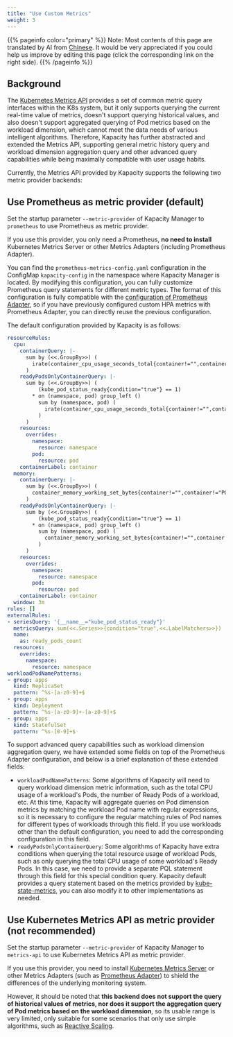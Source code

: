 ```yaml
---
title: "Use Custom Metrics"
weight: 3
---
```


{{% pageinfo color="primary" %}}
Note: Most contents of this page are translated by AI from [Chinese](/zh-cn/docs/user-guide/custom-metrics/). It would be very appreciated if you could help us improve by editing this page (click the corresponding link on the right side).
{{% /pageinfo %}}

## Background

The [Kubernetes Metrics API](https://github.com/kubernetes/metrics) provides a set of common metric query interfaces within the K8s system, but it only supports querying the current real-time value of metrics, doesn't support querying historical values, and also doesn't support aggregated querying of Pod metrics based on the workload dimension, which cannot meet the data needs of various intelligent algorithms. Therefore, Kapacity has further abstracted and extended the Metrics API, supporting general metric history query and workload dimension aggregation query and other advanced query capabilities while being maximally compatible with user usage habits.

Currently, the Metrics API provided by Kapacity supports the following two metric provider backends:

## Use Prometheus as metric provider (default)

Set the startup parameter `--metric-provider` of Kapacity Manager to `prometheus` to use Prometheus as metric provider.

If you use this provider, you only need a Prometheus, **no need to install** Kubernetes Metrics Server or other Metrics Adapters (including Prometheus Adapter).

You can find the `prometheus-metrics-config.yaml` configuration in the ConfigMap `kapacity-config` in the namespace where Kapacity Manager is located. By modifying this configuration, you can fully customize Prometheus query statements for different metric types. The format of this configuration is fully compatible with the [configuration of Prometheus Adapter](https://github.com/kubernetes-sigs/prometheus-adapter/blob/master/docs/config.md), so if you have previously configured custom HPA metrics with Prometheus Adapter, you can directly reuse the previous configuration.

The default configuration provided by Kapacity is as follows:

```yaml
resourceRules:
  cpu:
    containerQuery: |-
      sum by (<<.GroupBy>>) (
        irate(container_cpu_usage_seconds_total{container!="",container!="POD",<<.LabelMatchers>>}[3m])
      )
    readyPodsOnlyContainerQuery: |-
      sum by (<<.GroupBy>>) (
          (kube_pod_status_ready{condition="true"} == 1)
        * on (namespace, pod) group_left ()
          sum by (namespace, pod) (
            irate(container_cpu_usage_seconds_total{container!="",container!="POD",<<.LabelMatchers>>}[3m])
          )
      )
    resources:
      overrides:
        namespace:
          resource: namespace
        pod:
          resource: pod
    containerLabel: container
  memory:
    containerQuery: |-
      sum by (<<.GroupBy>>) (
        container_memory_working_set_bytes{container!="",container!="POD",<<.LabelMatchers>>}
      )
    readyPodsOnlyContainerQuery: |-
      sum by (<<.GroupBy>>) (
          (kube_pod_status_ready{condition="true"} == 1)
        * on (namespace, pod) group_left ()
          sum by (namespace, pod) (
            container_memory_working_set_bytes{container!="",container!="POD",<<.LabelMatchers>>}
          )
      )
    resources:
      overrides:
        namespace:
          resource: namespace
        pod:
          resource: pod
    containerLabel: container
  window: 3m
rules: []
externalRules:
- seriesQuery: '{__name__="kube_pod_status_ready"}'
  metricsQuery: sum(<<.Series>>{condition="true",<<.LabelMatchers>>})
  name:
    as: ready_pods_count
  resources:
    overrides:
      namespace:
        resource: namespace
workloadPodNamePatterns:
- group: apps
  kind: ReplicaSet
  pattern: ^%s-[a-z0-9]+$
- group: apps
  kind: Deployment
  pattern: ^%s-[a-z0-9]+-[a-z0-9]+$
- group: apps
  kind: StatefulSet
  pattern: ^%s-[0-9]+$
```

To support advanced query capabilities such as workload dimension aggregation query, we have extended some fields on top of the Prometheus Adapter configuration, and below is a brief explanation of these extended fields:

- `workloadPodNamePatterns`: Some algorithms of Kapacity will need to query workload dimension metric information, such as the total CPU usage of a workload's Pods, the number of Ready Pods of a workload, etc. At this time, Kapacity will aggregate queries on Pod dimension metrics by matching the workload Pod name with regular expressions, so it is necessary to configure the regular matching rules of Pod names for different types of workloads through this field. If you use workloads other than the default configuration, you need to add the corresponding configuration in this field.
- `readyPodsOnlyContainerQuery`: Some algorithms of Kapacity have extra conditions when querying the total resource usage of workload Pods, such as only querying the total CPU usage of some workload's Ready Pods. In this case, we need to provide a separate PQL statement through this field for this special condition query. Kapacity default provides a query statement based on the metrics provided by [kube-state-metrics](https://github.com/kubernetes/kube-state-metrics), you can also modify it to other implementations as needed.

## Use Kubernetes Metrics API as metric provider (not recommended)

Set the startup parameter `--metric-provider` of Kapacity Manager to `metrics-api` to use Kubernetes Metrics API as metric provider.

If you use this provider, you need to install [Kubernetes Metrics Server](https://github.com/kubernetes-sigs/metrics-server) or other Metrics Adapters (such as [Prometheus Adapter](https://github.com/kubernetes-sigs/prometheus-adapter)) to shield the differences of the underlying monitoring system.

However, it should be noted that **this backend does not support the query of historical values of metrics, nor does it support the aggregation query of Pod metrics based on the workload dimension**, so its usable range is very limited, only suitable for some scenarios that only use simple algorithms, such as [Reactive Scaling](/docs/getting-started/quick-start/ihpa/reactive-scaling/).
